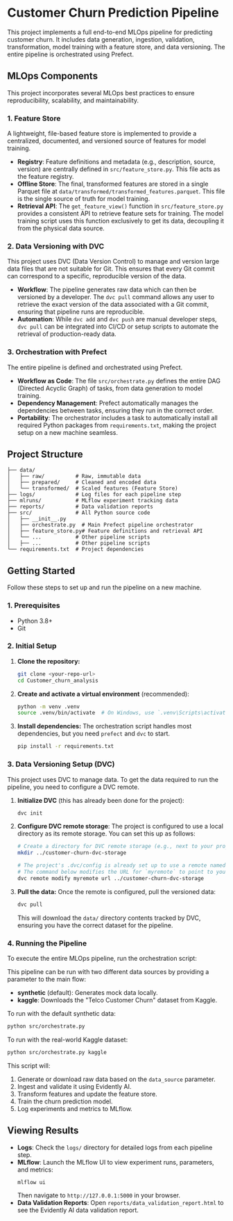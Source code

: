 # Customer Churn Prediction Pipeline

This project implements a full end-to-end MLOps pipeline for predicting customer churn. It includes data generation, ingestion, validation, transformation, model training with a feature store, and data versioning. The entire pipeline is orchestrated using Prefect.

## MLOps Components

This project incorporates several MLOps best practices to ensure reproducibility, scalability, and maintainability.

### 1. Feature Store

A lightweight, file-based feature store is implemented to provide a centralized, documented, and versioned source of features for model training.

*   **Registry**: Feature definitions and metadata (e.g., description, source, version) are centrally defined in `src/feature_store.py`. This file acts as the feature registry.
*   **Offline Store**: The final, transformed features are stored in a single Parquet file at `data/transformed/transformed_features.parquet`. This file is the single source of truth for model training.
*   **Retrieval API**: The `get_feature_view()` function in `src/feature_store.py` provides a consistent API to retrieve feature sets for training. The model training script uses this function exclusively to get its data, decoupling it from the physical data source.

### 2. Data Versioning with DVC

This project uses DVC (Data Version Control) to manage and version large data files that are not suitable for Git. This ensures that every Git commit can correspond to a specific, reproducible version of the data.

*   **Workflow**: The pipeline generates raw data which can then be versioned by a developer. The `dvc pull` command allows any user to retrieve the exact version of the data associated with a Git commit, ensuring that pipeline runs are reproducible.
*   **Automation**: While `dvc add` and `dvc push` are manual developer steps, `dvc pull` can be integrated into CI/CD or setup scripts to automate the retrieval of production-ready data.

### 3. Orchestration with Prefect

The entire pipeline is defined and orchestrated using Prefect.

*   **Workflow as Code**: The file `src/orchestrate.py` defines the entire DAG (Directed Acyclic Graph) of tasks, from data generation to model training.
*   **Dependency Management**: Prefect automatically manages the dependencies between tasks, ensuring they run in the correct order.
*   **Portability**: The orchestrator includes a task to automatically install all required Python packages from `requirements.txt`, making the project setup on a new machine seamless.

## Project Structure

```
├── data/
│   ├── raw/          # Raw, immutable data
│   ├── prepared/     # Cleaned and encoded data
│   └── transformed/  # Scaled features (Feature Store)
├── logs/             # Log files for each pipeline step
├── mlruns/           # MLflow experiment tracking data
├── reports/          # Data validation reports
├── src/              # All Python source code
│   ├── __init__.py
│   ├── orchestrate.py  # Main Prefect pipeline orchestrator
│   ├── feature_store.py# Feature definitions and retrieval API
│   └── ...           # Other pipeline scripts
│   ├── ...           # Other pipeline scripts
└── requirements.txt  # Project dependencies
```

## Getting Started

Follow these steps to set up and run the pipeline on a new machine.

### 1. Prerequisites

*   Python 3.8+
*   Git

### 2. Initial Setup

1.  **Clone the repository:**
    ```bash
    git clone <your-repo-url>
    cd Customer_churn_analysis
    ```

2.  **Create and activate a virtual environment** (recommended):
    ```bash
    python -m venv .venv
    source .venv/bin/activate  # On Windows, use `.venv\Scripts\activate`
    ```

3.  **Install dependencies:**
    The orchestration script handles most dependencies, but you need `prefect` and `dvc` to start.
    ```bash
    pip install -r requirements.txt
    ```

### 3. Data Versioning Setup (DVC)

This project uses DVC to manage data. To get the data required to run the pipeline, you need to configure a DVC remote.

1.  **Initialize DVC** (this has already been done for the project):
    ```bash
    dvc init
    ```

2.  **Configure DVC remote storage**:
    The project is configured to use a local directory as its remote storage. You can set this up as follows:

    ```bash
    # Create a directory for DVC remote storage (e.g., next to your project folder)
    mkdir ../customer-churn-dvc-storage

    # The project's .dvc/config is already set up to use a remote named `myremote`.
    # The command below modifies the URL for `myremote` to point to your new storage directory.
    dvc remote modify myremote url ../customer-churn-dvc-storage
    ```

3.  **Pull the data:**
    Once the remote is configured, pull the versioned data:
    ```bash
    dvc pull
    ```
    This will download the `data/` directory contents tracked by DVC, ensuring you have the correct dataset for the pipeline.

### 4. Running the Pipeline

To execute the entire MLOps pipeline, run the orchestration script:

This pipeline can be run with two different data sources by providing a parameter to the main flow:
*   **synthetic** (default): Generates mock data locally.
*   **kaggle**: Downloads the "Telco Customer Churn" dataset from Kaggle.

To run with the default synthetic data:
```bash
python src/orchestrate.py
```

To run with the real-world Kaggle dataset:
```bash
python src/orchestrate.py kaggle
```

This script will:
1.  Generate or download raw data based on the `data_source` parameter.
2.  Ingest and validate it using Evidently AI.
3.  Transform features and update the feature store.
4.  Train the churn prediction model.
5.  Log experiments and metrics to MLflow.

## Viewing Results

*   **Logs**: Check the `logs/` directory for detailed logs from each pipeline step.
*   **MLflow**: Launch the MLflow UI to view experiment runs, parameters, and metrics:
    ```bash
    mlflow ui
    ```
    Then navigate to `http://127.0.0.1:5000` in your browser.
*   **Data Validation Reports**: Open `reports/data_validation_report.html` to see the Evidently AI data validation report.
